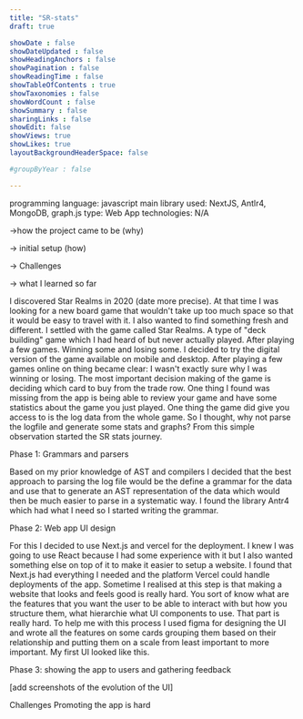 ```yaml
---
title: "SR-stats"
draft: true

showDate : false
showDateUpdated : false
showHeadingAnchors : false
showPagination : false
showReadingTime : false
showTableOfContents : true
showTaxonomies : false 
showWordCount : false
showSummary : false
sharingLinks : false
showEdit: false
showViews: true
showLikes: true
layoutBackgroundHeaderSpace: false

#groupByYear : false

---
```


programming language: javascript
main library used: NextJS, Antlr4, MongoDB, graph.js
type: Web App
technologies: N/A

->how the project came to be (why)

-> initial setup (how)

-> Challenges

-> what I learned so far

I discovered Star Realms in 2020 (date more precise). At that time I was looking for a new board game that wouldn't take up
too much space so that it would be easy to travel with it. I also wanted to find something fresh and different. I 
settled with the game called Star Realms. A type of "deck building" game which I had heard of but never actually played.
After playing a few games. Winning some and losing some. I decided to try the digital version of the game available on
mobile and desktop. After playing a few games online on thing became clear: I wasn't exactly sure why I was winning or losing. 
The most important decision making of the game is deciding which card to buy from the trade row. 
One thing I found was missing from the app is being able to review your game and have some statistics about the game you just played. One thing the game did give you access to is the log data from the whole game. So I thought, why not parse the logfile 
and generate some stats and graphs? From this simple observation started the SR stats journey.

Phase 1: Grammars and parsers

Based on my prior knowledge of AST and compilers I decided that the best approach to parsing the log file would be the
define a grammar for the data and use that to generate an AST representation of the data which would then be much easier
to parse in a systematic way. I found the library Antr4 which had what I need so I started writing the grammar.

Phase 2: Web app UI design

For this I decided to use Next.js and vercel for the deployment. I knew I was going to use React because I had some experience
with it but I also wanted something else on top of it to make it easier to setup a website. I found that Next.js had everything
I needed and the platform Vercel could handle deployments of the app.
Sometime I realised at this step is that making a website that looks and feels good is really hard. You sort of know what
are the features that you want the user to be able to interact with but how you structure them, what hierarchie what UI 
components to use. That part is really hard. To help me with this process I used figma for designing the UI and wrote all 
the features on some cards grouping them based on their relationship and putting them on a scale from least important to
more important. My first UI looked like this.

Phase 3: showing the app to users and gathering feedback

[add screenshots of the evolution of the UI]

Challenges
Promoting the app is hard